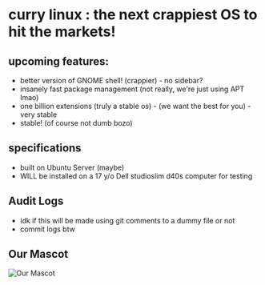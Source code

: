# curry linux : the next crappiest OS to hit the markets!

## upcoming features:
- better version of GNOME shell! (crappier) - no sidebar?
- insanely fast package management (not really, we're just using APT lmao) 
- one billion extensions (truly a stable os) - (we want the best for you) - very stable
- stable! (of course not dumb bozo)

## specifications
- built on Ubuntu Server (maybe)
- WILL be installed on a 17 y/o Dell studioslim d40s computer for testing

## Audit Logs
* idk if this will be made using git comments to a dummy file or not
* commit logs btw


## Our Mascot
![Our Mascot](https://media.discordapp.net/attachments/1064678453846233118/1078073836899160154/image.png "Our Mascot")
